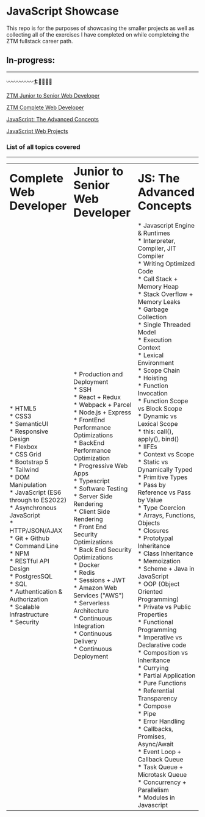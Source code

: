 # JavaScript Showcase

This repo is for the purposes of showcasing the smaller projects as well as collecting all of the exercises I have completed on while completeing the ZTM fullstack career path.

## In-progress:
---------------------------------------------------

〰️〰️〰️〰️〰️🏄🌊🌊🌊🌊

[ZTM Junior to Senior Web Developer](https://academy.zerotomastery.io/courses/enrolled/700470)

[ZTM Complete Web Developer](https://academy.zerotomastery.io/courses/enrolled/697434)

[JavaScript: The Advanced Concepts](https://academy.zerotomastery.io/courses/enrolled/698487)

[JavaScript Web Projects](https://zerotomastery.io/courses/javascript-projects/)


### List of all topics covered
---------------------------------------------------

<table border="0">
 <tr>
    <td><b style="font-size:30px">Complete Web Developer</b></td>
    <td><b style="font-size:30px">Junior to Senior Web Developer</b></td>
    <td><b style="font-size:30px">JS: The Advanced Concepts</b></td>
 </tr>
 <tr>
    <td>
    * HTML5 <br/> 
    * CSS3 <br/>
    * SemanticUI <br/>
    * Responsive Design<br/>
    * Flexbox<br/>
    * CSS Grid<br/>
    * Bootstrap 5<br/>
    * Tailwind<br/>
    * DOM Manipulation<br/>
    * JavaScript (ES6 through to ES2022)<br/>
    * Asynchronous JavaScript<br/>
    * HTTP/JSON/AJAX<br/>
    * Git + Github<br/>
    * Command Line<br/>
    * NPM<br/>
    * RESTful API Design<br/>
    * PostgresSQL<br/>
    * SQL<br/>
    * Authentication & Authorization<br/>
    * Scalable Infrastructure<br/>
    * Security<br/>
    </td>
    <td>
    * Production and Deployment<br/>
    * SSH<br/>
    * React + Redux<br/>
    * Webpack + Parcel<br/>
    * Node.js + Express<br/>
    * FrontEnd Performance Optimizations<br/>
    * BackEnd Performance Optimization<br/>
    * Progressive Web Apps<br/>
    * Typescript<br/>
    * Software Testing<br/>
    * Server Side Rendering<br/> 
    * Client Side Rendering<br/>
    * Front End Security Optimizations<br/>
    * Back End Security Optimizations<br/>
    * Docker<br/>
    * Redis<br/>
    * Sessions + JWT<br/>
    * Amazon Web Services ("AWS")<br/>
    * Serverless Architecture<br/>
    * Continuous Integration<br/>
    * Continuous Delivery<br/>
    * Continuous Deployment<br/>
    </td>
    <td>
    * Javascript Engine & Runtimes<br/>
    * Interpreter, Compiler, JIT Compiler<br/>
    * Writing Optimized Code<br/>
    * Call Stack + Memory Heap<br/>
    * Stack Overflow + Memory Leaks<br/>
    * Garbage Collection<br/>
    * Single Threaded Model<br/>
    * Execution Context<br/>
    * Lexical Environment<br/>
    * Scope Chain<br/>
    * Hoisting<br/>
    * Function Invocation<br/>
    * Function Scope vs Block Scope<br/>
    * Dynamic vs Lexical Scope<br/>
    * this: call(), apply(), bind()<br/>
    * IIFEs<br/>
    * Context vs Scope<br/>
    * Static vs Dynamically Typed<br/>
    * Primitive Types<br/>
    * Pass by Reference vs Pass by Value<br/>
    * Type Coercion<br/>
    * Arrays, Functions, Objects<br/>
    * Closures<br/>
    * Prototypal Inheritance<br/>
    * Class Inheritance<br/>
    * Memoization<br/>
    * Scheme + Java in JavaScript<br/>
    * OOP (Object Oriented Programming)<br/>
    * Private vs Public Properties<br/>
    * Functional Programming<br/>
    * Imperative vs Declarative code<br/>
    * Composition vs Inheritance<br/>
    * Currying<br/>
    * Partial Application<br/>
    * Pure Functions<br/>
    * Referential Transparency<br/>
    * Compose<br/>
    * Pipe<br/>
    * Error Handling<br/>
    * Callbacks, Promises, Async/Await<br/>
    * Event Loop + Callback Queue<br/>
    * Task Queue + Microtask Queue<br/>
    * Concurrency + Parallelism<br/>
    * Modules in Javascript<br/>
    </td>
 </tr>
</table>


